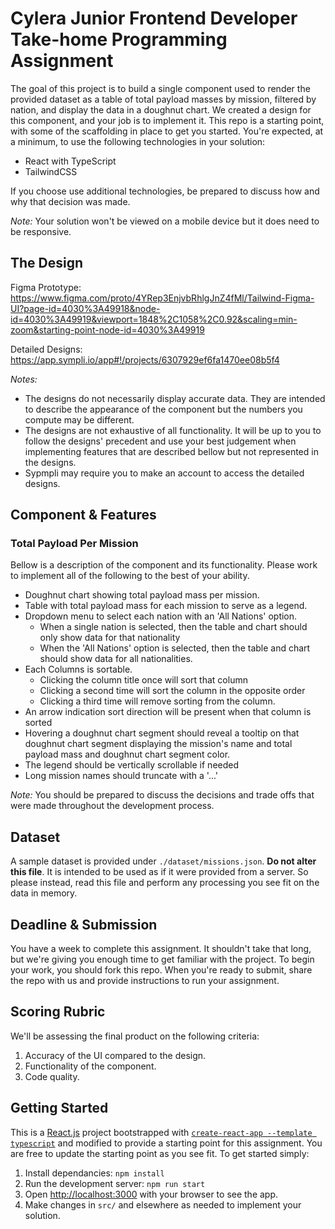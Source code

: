 # Cylera Junior Frontend Developer Take-home Programming Assignment

The goal of this project is to build a single component used to render the provided dataset as a table of total payload masses by mission, filtered by nation, and display the data in a doughnut chart. We created a design for this component, and your job is to implement it. This repo is a starting point, with some of the scaffolding in place to get you started. You're expected, at a minimum, to use the following technologies in your solution:

- React with TypeScript
- TailwindCSS

If you choose use additional technologies, be prepared to discuss how and why that decision was made.

_Note:_ Your solution won't be viewed on a mobile device but it does need to be responsive.

## The Design

Figma Prototype: https://www.figma.com/proto/4YRep3EnjvbRhlgJnZ4fMl/Tailwind-Figma-UI?page-id=4030%3A49918&node-id=4030%3A49919&viewport=1848%2C1058%2C0.92&scaling=min-zoom&starting-point-node-id=4030%3A49919

Detailed Designs: https://app.sympli.io/app#!/projects/6307929ef6fa1470ee08b5f4

_Notes:_

- The designs do not necessarily display accurate data. They are intended to describe the appearance of the component but the numbers you compute may be different.
- The designs are not exhaustive of all functionality. It will be up to you to follow the designs' precedent and use your best judgement when implementing features that are described bellow but not represented in the designs.
- Sypmpli may require you to make an account to access the detailed designs.

## Component & Features

### Total Payload Per Mission

Bellow is a description of the component and its functionality. Please work to implement all of the following to the best of your ability.

- Doughnut chart showing total payload mass per mission.
- Table with total payload mass for each mission to serve as a legend.
- Dropdown menu to select each nation with an 'All Nations' option.
  - When a single nation is selected, then the table and chart should only show data for that nationality
  - When the 'All Nations' option is selected, then the table and chart should show data for all nationalities.
- Each Columns is sortable.
  - Clicking the column title once will sort that column
  - Clicking a second time will sort the column in the opposite order
  - Clicking a third time will remove sorting from the column.
- An arrow indication sort direction will be present when that column is sorted
- Hovering a doughnut chart segment should reveal a tooltip on that doughnut chart segment displaying the mission's name and total payload mass and doughnut chart segment color.
- The legend should be vertically scrollable if needed
- Long mission names should truncate with a '...'

_Note:_ You should be prepared to discuss the decisions and trade offs that were made throughout the development process.

## Dataset

A sample dataset is provided under `./dataset/missions.json`. **Do not alter this file**. It is intended to be used as if it were provided from a server. So please instead, read this file and perform any processing you see fit on the data in memory.

## Deadline & Submission

You have a week to complete this assignment. It shouldn't take that long, but we're giving you enough time to get familiar with the project. To begin your work, you should fork this repo. When you're ready to submit, share the repo with us and provide instructions to run your assignment.

## Scoring Rubric

We'll be assessing the final product on the following criteria:

1. Accuracy of the UI compared to the design.
2. Functionality of the component.
3. Code quality.

## Getting Started

This is a [React.js](https://reactjs.org) project bootstrapped with [`create-react-app --template typescript`](https://create-react-app.dev/docs/adding-typescript/) and modified to provide a starting point for this assignment. You are free to update the starting point as you see fit. To get started simply:

1. Install dependancies: `npm install`
2. Run the development server: `npm run start`
3. Open [http://localhost:3000](http://localhost:3000) with your browser to see the app.
4. Make changes in `src/` and elsewhere as needed to implement your solution.
